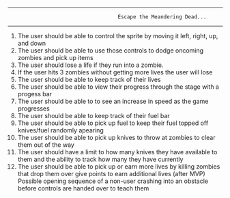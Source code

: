 ********************************************************************************************************************************

										Escape the Meandering Dead...

********************************************************************************************************************************
1. The user should be able to control the sprite by moving it left, right, up, and down
2. The user should be able to use those controls to dodge oncoming zombies and pick up items
3. The user should lose a life if they run into a zombie.
4. If the user hits 3 zombies without getting more lives the user will lose
5. The user should be able to keep track of their lives
6. The user should be able to view their progress through the stage with a progess bar
7. The user should be able to to see an increase in speed as the game progresses
8. The user should be able to keep track of their fuel bar
9. The user should be able to pick up fuel to keep their fuel topped off
	knives/fuel randomly apearing
10. The user should be able to pick up knives to throw at zombies to clear them out of the way
11. The user should have a limit to how many knives they have available to them and the ability 
     to track how many they have currently 
12. The user should be able to pick up or earn more lives by killing zombies that drop them over
    give points to earn additional lives 
  (after MVP) Possible opening sequence of a non-user crashing into an obstacle before controls are handed over to teach them